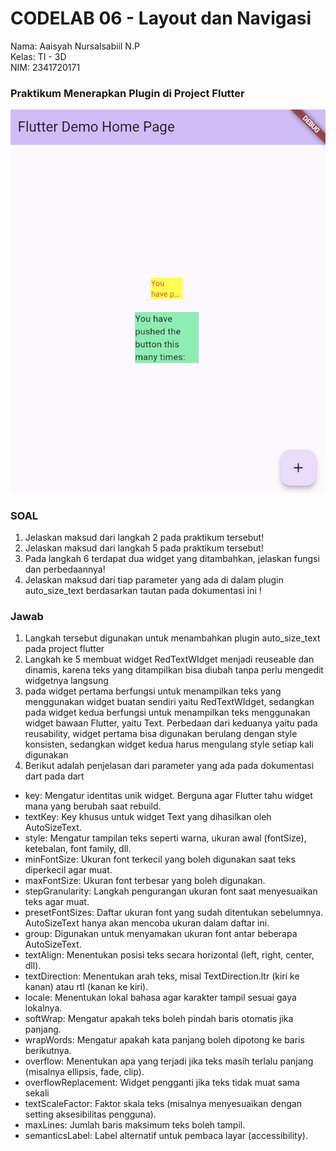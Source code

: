 # CODELAB 06 - Layout dan Navigasi

Nama: Aaisyah Nursalsabiil N.P <br>
Kelas: TI - 3D <br>
NIM: 2341720171 <br>

### Praktikum Menerapkan Plugin di Project Flutter
![praktikum](img/praktikum.jpg)

### SOAL
1. Jelaskan maksud dari langkah 2 pada praktikum tersebut!
2. Jelaskan maksud dari langkah 5 pada praktikum tersebut!
3. Pada langkah 6 terdapat dua widget yang ditambahkan, jelaskan fungsi dan perbedaannya!
4. Jelaskan maksud dari tiap parameter yang ada di dalam plugin auto_size_text berdasarkan tautan pada dokumentasi ini !

### Jawab
1. Langkah tersebut digunakan untuk menambahkan plugin auto_size_text pada project flutter 
2. Langkah ke 5 membuat widget RedTextWIdget menjadi reuseable dan dinamis, karena teks yang ditampilkan bisa diubah tanpa perlu mengedit widgetnya langsung 
3. pada widget pertama berfungsi untuk menampilkan teks yang menggunakan widget buatan sendiri yaitu RedTextWIdget, sedangkan pada widget kedua berfungsi untuk menampilkan teks menggunakan widget bawaan Flutter, yaitu Text. Perbedaan dari keduanya yaitu pada reusability, widget pertama bisa digunakan berulang dengan style konsisten, sedangkan widget kedua harus mengulang style setiap kali digunakan
4. Berikut adalah penjelasan dari parameter yang ada pada dokumentasi dart pada dart
- key: Mengatur identitas unik widget. Berguna agar Flutter tahu widget mana yang berubah saat rebuild.
- textKey: Key khusus untuk widget Text yang dihasilkan oleh AutoSizeText.
- style: Mengatur tampilan teks seperti warna, ukuran awal (fontSize), ketebalan, font family, dll.
- minFontSize: Ukuran font terkecil yang boleh digunakan saat teks diperkecil agar muat.
- maxFontSize: Ukuran font terbesar yang boleh digunakan.
- stepGranularity: Langkah pengurangan ukuran font saat menyesuaikan teks agar muat.
- presetFontSizes: Daftar ukuran font yang sudah ditentukan sebelumnya. AutoSizeText hanya akan mencoba ukuran dalam daftar ini.
- group: Digunakan untuk menyamakan ukuran font antar beberapa AutoSizeText.
- textAlign: Menentukan posisi teks secara horizontal (left, right, center, dll).
- textDirection: Menentukan arah teks, misal TextDirection.ltr (kiri ke kanan) atau rtl (kanan ke kiri).
- locale: Menentukan lokal bahasa agar karakter tampil sesuai gaya lokalnya.
- softWrap: Mengatur apakah teks boleh pindah baris otomatis jika panjang.
- wrapWords: Mengatur apakah kata panjang boleh dipotong ke baris berikutnya.
- overflow: Menentukan apa yang terjadi jika teks masih terlalu panjang (misalnya ellipsis, fade, clip).
- overflowReplacement: Widget pengganti jika teks tidak muat sama sekali
- textScaleFactor: Faktor skala teks (misalnya menyesuaikan dengan setting aksesibilitas pengguna).
- maxLines: Jumlah baris maksimum teks boleh tampil.
- semanticsLabel: Label alternatif untuk pembaca layar (accessibility).
